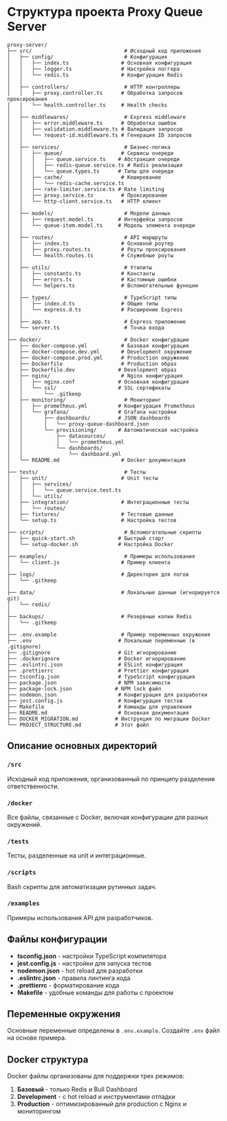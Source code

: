 # Структура проекта Proxy Queue Server

```
proxy-server/
├── src/                              # Исходный код приложения
│   ├── config/                       # Конфигурация
│   │   ├── index.ts                 # Основная конфигурация
│   │   ├── logger.ts                # Настройка логгера
│   │   └── redis.ts                 # Конфигурация Redis
│   │
│   ├── controllers/                  # HTTP контроллеры
│   │   ├── proxy.controller.ts      # Обработка запросов проксирования
│   │   └── health.controller.ts     # Health checks
│   │
│   ├── middlewares/                  # Express middleware
│   │   ├── error.middleware.ts      # Обработка ошибок
│   │   ├── validation.middleware.ts # Валидация запросов
│   │   └── request-id.middleware.ts # Генерация ID запросов
│   │
│   ├── services/                     # Бизнес-логика
│   │   ├── queue/                   # Сервисы очереди
│   │   │   ├── queue.service.ts    # Абстракция очереди
│   │   │   ├── redis-queue.service.ts # Redis реализация
│   │   │   └── queue.types.ts      # Типы для очереди
│   │   ├── cache/                   # Кеширование
│   │   │   └── redis-cache.service.ts
│   │   ├── rate-limiter.service.ts # Rate limiting
│   │   ├── proxy.service.ts         # Проксирование
│   │   └── http-client.service.ts   # HTTP клиент
│   │
│   ├── models/                       # Модели данных
│   │   ├── request.model.ts        # Интерфейсы запросов
│   │   └── queue-item.model.ts     # Модель элемента очереди
│   │
│   ├── routes/                       # API маршруты
│   │   ├── index.ts                 # Основной роутер
│   │   ├── proxy.routes.ts          # Роуты проксирования
│   │   └── health.routes.ts         # Служебные роуты
│   │
│   ├── utils/                        # Утилиты
│   │   ├── constants.ts             # Константы
│   │   ├── errors.ts                # Кастомные ошибки
│   │   └── helpers.ts               # Вспомогательные функции
│   │
│   ├── types/                        # TypeScript типы
│   │   ├── index.d.ts               # Общие типы
│   │   └── express.d.ts             # Расширение Express
│   │
│   ├── app.ts                        # Express приложение
│   └── server.ts                     # Точка входа
│
├── docker/                           # Docker конфигурации
│   ├── docker-compose.yml           # Базовая конфигурация
│   ├── docker-compose.dev.yml       # Development окружение
│   ├── docker-compose.prod.yml      # Production окружение
│   ├── Dockerfile                   # Production образ
│   ├── Dockerfile.dev              # Development образ
│   ├── nginx/                       # Nginx конфигурация
│   │   ├── nginx.conf              # Основная конфигурация
│   │   └── ssl/                    # SSL сертификаты
│   │       └── .gitkeep
│   ├── monitoring/                   # Мониторинг
│   │   ├── prometheus.yml          # Конфигурация Prometheus
│   │   └── grafana/                # Grafana настройки
│   │       ├── dashboards/         # JSON dashboards
│   │       │   └── proxy-queue-dashboard.json
│   │       └── provisioning/       # Автоматическая настройка
│   │           ├── datasources/
│   │           │   └── prometheus.yml
│   │           └── dashboards/
│   │               └── dashboard.yml
│   └── README.md                    # Docker документация
│
├── tests/                            # Тесты
│   ├── unit/                        # Unit тесты
│   │   ├── services/
│   │   │   └── queue.service.test.ts
│   │   └── utils/
│   ├── integration/                 # Интеграционные тесты
│   │   └── routes/
│   ├── fixtures/                    # Тестовые данные
│   └── setup.ts                     # Настройка тестов
│
├── scripts/                          # Вспомогательные скрипты
│   ├── quick-start.sh              # Быстрый старт
│   └── setup-docker.sh             # Настройка Docker
│
├── examples/                         # Примеры использования
│   └── client.js                    # Пример клиента
│
├── logs/                            # Директория для логов
│   └── .gitkeep
│
├── data/                            # Локальные данные (игнорируется git)
│   └── redis/
│
├── backups/                         # Резервные копии Redis
│   └── .gitkeep
│
├── .env.example                     # Пример переменных окружения
├── .env                            # Локальные переменные (в .gitignore)
├── .gitignore                      # Git игнорирование
├── .dockerignore                   # Docker игнорирование
├── .eslintrc.json                  # ESLint конфигурация
├── .prettierrc                     # Prettier конфигурация
├── tsconfig.json                   # TypeScript конфигурация
├── package.json                    # NPM зависимости
├── package-lock.json              # NPM lock файл
├── nodemon.json                    # Конфигурация для разработки
├── jest.config.js                  # Конфигурация тестов
├── Makefile                        # Команды для управления
├── README.md                       # Основная документация
├── DOCKER_MIGRATION.md            # Инструкция по миграции Docker
└── PROJECT_STRUCTURE.md           # Этот файл
```

## Описание основных директорий

### `/src`
Исходный код приложения, организованный по принципу разделения ответственности.

### `/docker`
Все файлы, связанные с Docker, включая конфигурации для разных окружений.

### `/tests`
Тесты, разделенные на unit и интеграционные.

### `/scripts`
Bash скрипты для автоматизации рутинных задач.

### `/examples`
Примеры использования API для разработчиков.

## Файлы конфигурации

- **tsconfig.json** - настройки TypeScript компилятора
- **jest.config.js** - настройки для запуска тестов
- **nodemon.json** - hot reload для разработки
- **.eslintrc.json** - правила линтинга кода
- **.prettierrc** - форматирование кода
- **Makefile** - удобные команды для работы с проектом

## Переменные окружения

Основные переменные определены в `.env.example`. Создайте `.env` файл на основе примера.

## Docker структура

Docker файлы организованы для поддержки трех режимов:
1. **Базовый** - только Redis и Bull Dashboard
2. **Development** - с hot reload и инструментами отладки
3. **Production** - оптимизированный для production с Nginx и мониторингом